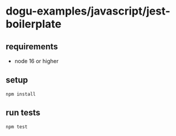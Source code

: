 # dogu-examples/javascript/jest-boilerplate

## requirements

- node 16 or higher

## setup

```shell
npm install
```

## run tests

```shell
npm test
```
